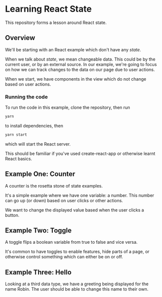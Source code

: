 # Learning React State

This repository forms a lesson around React state.

## Overview

We'll be starting with an React example which don't have any _state_.

When we talk about _state_, we mean changeable data.
This could be by the current user, or by an external source.
In our example, we're going to focus on how we can track changes to the data on our page due to user actions.

When we start, we have components in the view which do not change based on user actions.

### Running the code

To run the code in this example, clone the repository, then run

```sh
yarn
```

to install dependencies, then

```sh
yarn start
```

which will start the React server.

This should be familiar if you've used create-react-app or otherwise learnt React basics.

## Example One: Counter

A counter is the rosetta stone of state examples.

It's a simple example where we have one variable: a number.
This number can go up (or down) based on user clicks or other actions.

We want to change the displayed value based when the user clicks a button.

## Example Two: Toggle

A toggle flips a boolean variable from true to false and vice versa.

It's common to have toggles to enable features, hide parts of a page, or otherwise control something which can either be on or off.

## Example Three: Hello

Looking at a third data type, we have a greeting being displayed for the name Robin.
The user should be able to change this name to their own.
